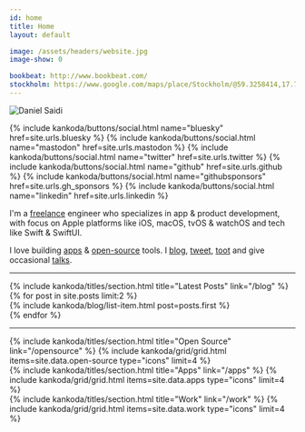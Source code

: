 ```yaml
---
id: home
title: Home
layout: default

image: /assets/headers/website.jpg
image-show: 0

bookbeat: http://www.bookbeat.com/
stockholm: https://www.google.com/maps/place/Stockholm/@59.3258414,17.70188,10z/data=!3m1!4b1!4m5!3m4!1s0x465f763119640bcb:0xa80d27d3679d7766!8m2!3d59.3293235!4d18.0685808
---
```


<div class="home-content paper">
  <main class="page-content" aria-label="Content">
  <section>
        <img class="avatar" src="/assets/avatar.jpg" alt="Daniel Saidi" />
        <div class="social-buttons">
          <p>
            {% include kankoda/buttons/social.html name="bluesky" href=site.urls.bluesky %}
            {% include kankoda/buttons/social.html name="mastodon" href=site.urls.mastodon %}
            {% include kankoda/buttons/social.html name="twitter" href=site.urls.twitter %}
            {% include kankoda/buttons/social.html name="github" href=site.urls.github %}
            {% include kankoda/buttons/social.html name="githubsponsors" href=site.urls.gh_sponsors %}
            {% include kankoda/buttons/social.html name="linkedin" href=site.urls.linkedin %}
          </p>
        </div>
        <div>
          <p>
            I'm a <a href="work">freelance</a> engineer who specializes in app & product development, with focus on Apple platforms like iOS, macOS, tvOS & watchOS and tech like Swift & SwiftUI.
          </p>
          <p>
            I love building <a href="apps">apps</a> & <a href="opensource">open-source</a> tools. I <a href="blog">blog</a>, <a href="{{site.urls.twitter}}">tweet</a>, <a href="{{site.urls.mastodon}}">toot</a> and give occasional <a href="talks">talks</a>.
          </p>
        </div>
      </section>
      <hr />
      <section>
        {% include kankoda/titles/section.html title="Latest Posts" link="/blog" %}
        <div class="home blog grid">
          {% for post in site.posts limit:2 %}
          <div>
            {% include kankoda/blog/list-item.html post=posts.first %}
          </div>
          {% endfor %}
        </div>
      </section>
      <hr />
      <section class="opensource">
        {% include kankoda/titles/section.html title="Open Source" link="/opensource" %}
        {% include kankoda/grid/grid.html items=site.data.open-source type="icons" limit=4 %}
      </section>
      <section class="apps">
        {% include kankoda/titles/section.html title="Apps" link="/apps" %}
        {% include kankoda/grid/grid.html items=site.data.apps type="icons" limit=4 %}
      </section>
      <section class="work">
        {% include kankoda/titles/section.html title="Work" link="/work" %}
        {% include kankoda/grid/grid.html items=site.data.work type="icons" limit=4 %}
      </section>
  </main>
</div>